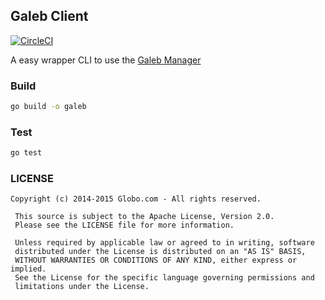 ## Galeb Client

[![CircleCI](https://circleci.com/gh/galeb/galeb-client/tree/master.svg?style=svg)](https://circleci.com/gh/galeb/galeb-client/tree/master)

A easy wrapper CLI to use the [Galeb Manager](https://github.com/galeb/galeb-manager)

### Build

```bash
go build -o galeb
```

### Test

```bash
go test
```

### LICENSE

```Copyright
Copyright (c) 2014-2015 Globo.com - All rights reserved.

 This source is subject to the Apache License, Version 2.0.
 Please see the LICENSE file for more information.

 Unless required by applicable law or agreed to in writing, software
 distributed under the License is distributed on an "AS IS" BASIS,
 WITHOUT WARRANTIES OR CONDITIONS OF ANY KIND, either express or implied.
 See the License for the specific language governing permissions and
 limitations under the License.
 ```
